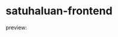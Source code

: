 # satuhaluan-frontend

preview:

<!-- [https://hymos.github.io/satuhaluan-frontend/build](https://hymos.github.io/satuhaluan-frontend/build)

[https://hymos.github.io/satuhaluan-frontend/build/mapel](https://hymos.github.io/satuhaluan-frontend/build/mapel)

[https://hymos.github.io/satuhaluan-frontend/build/materi](https://hymos.github.io/satuhaluan-frontend/build/materi) -->
